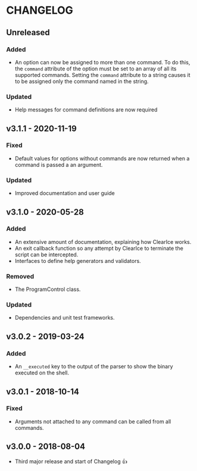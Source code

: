 # CHANGELOG
## Unreleased
### Added
- An option can now be assigned to more than one command. To do this, the `command` attribute of the option must be set to an array of all its supported commands. Setting the `command` attribute to a string causes it to be assigned only the command named in the string.

### Updated
- Help messages for command definitions are now required 

## v3.1.1 - 2020-11-19
### Fixed
- Default values for options without commands are now returned when a command is passed a an argument.

### Updated
- Improved documentation and user guide

## v3.1.0 - 2020-05-28
### Added
- An extensive amount of documentation, explaining how ClearIce works.
- An exit callback function so any attempt by ClearIce to terminate the script can be intercepted.
- Interfaces to define help generators and validators. 

### Removed
- The ProgramControl class.

### Updated
- Dependencies and unit test frameworks.


## v3.0.2 - 2019-03-24
### Added
- An `__executed` key to the output of the parser to show the binary executed on the shell.

## v3.0.1 - 2018-10-14
### Fixed
- Arguments not attached to any command can be called from all commands.

## v3.0.0 - 2018-08-04
- Third major release and start of Changelog 👍
